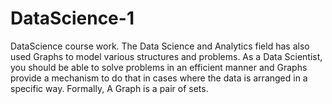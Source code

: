 # DataScience-1
DataScience course work.
The Data Science and Analytics field has also used Graphs to model various structures and problems. As a Data Scientist, you should be able to solve problems in an efficient manner and Graphs provide a mechanism to do that in cases where the data is arranged in a specific way. Formally, A Graph is a pair of sets.

